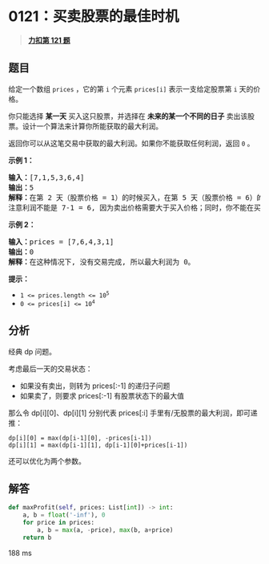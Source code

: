 # 0121：买卖股票的最佳时机


> <u>**[力扣第 121 题](https://leetcode.cn/problems/best-time-to-buy-and-sell-stock/)**</u>

## 题目

<p>给定一个数组 <code>prices</code> ，它的第 <code>i</code> 个元素 <code>prices[i]</code> 表示一支给定股票第 <code>i</code> 天的价格。</p>

<p>你只能选择 <strong>某一天</strong> 买入这只股票，并选择在 <strong>未来的某一个不同的日子</strong> 卖出该股票。设计一个算法来计算你所能获取的最大利润。</p>

<p>返回你可以从这笔交易中获取的最大利润。如果你不能获取任何利润，返回 <code>0</code> 。</p>



<p><strong>示例 1：</strong></p>

<pre>
<strong>输入：</strong>[7,1,5,3,6,4]
<strong>输出：</strong>5
<strong>解释：</strong>在第 2 天（股票价格 = 1）的时候买入，在第 5 天（股票价格 = 6）的时候卖出，最大利润 = 6-1 = 5 。
注意利润不能是 7-1 = 6, 因为卖出价格需要大于买入价格；同时，你不能在买入前卖出股票。
</pre>

<p><strong>示例 2：</strong></p>

<pre>
<strong>输入：</strong>prices = [7,6,4,3,1]
<strong>输出：</strong>0
<strong>解释：</strong>在这种情况下, 没有交易完成, 所以最大利润为 0。
</pre>



<p><strong>提示：</strong></p>

<ul>
<li><code>1 <= prices.length <= 10<sup>5</sup></code></li>
<li><code>0 <= prices[i] <= 10<sup>4</sup></code></li>
</ul>


## 分析

经典 dp 问题。

考虑最后一天的交易状态：
- 如果没有卖出，则转为 prices[:-1] 的递归子问题
- 如果卖了，则要求 prices[:-1] 有股票状态下的最大值

那么令 dp[i][0]、dp[i][1] 分别代表 prices[:i] 手里有/无股票的最大利润，即可递推：

    dp[i][0] = max(dp[i-1][0], -prices[i-1])
	dp[i][1] = max(dp[i-1][1], dp[i-1][0]+prices[i-1])
   
还可以优化为两个参数。

## 解答

```python
def maxProfit(self, prices: List[int]) -> int:
    a, b = float('-inf'), 0
    for price in prices:
        a, b = max(a, -price), max(b, a+price)
    return b
```
188 ms




